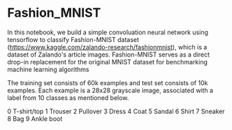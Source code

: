 # Fashion_MNIST

In this notebook, we build a simple convoluation neural network using tensorflow to classify Fashion-MNIST dataset (https://www.kaggle.com/zalando-research/fashionmnist), which is a dataset of Zalando's article images. Fashion-MNIST serves as a direct drop-in replacement for the original MNIST dataset for benchmarking machine learning algorithms

The training set consists of 60k examples and test set consists of 10k examples. Each example is a 28x28 grayscale image, associated with a label from 10 classes as mentioned below.


0 T-shirt/top
1 Trouser
2 Pullover
3 Dress
4 Coat
5 Sandal
6 Shirt
7 Sneaker
8 Bag
9 Ankle boot
